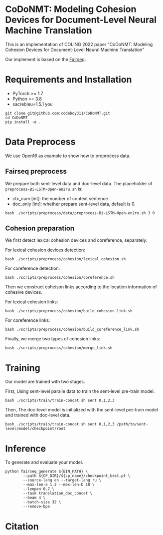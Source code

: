 # CoDoNMT: Modeling Cohesion Devices for Document-Level Neural Machine Translation
This is an implementation of COLING 2022 paper "CoDoNMT: Modeling Cohesion Devices for Document-Level Neural Machine Translation"

Our implement is based on the [Fairseq](https://github.com/pytorch/fairseq).


# Requirements and Installation
- PyTorch >= 1.7
- Python >= 3.8
- sacrebleu=1.5.1
you
```
git clone git@github.com:codeboy311/CoDoNMT.git
cd CoDoNMT
pip install -e .
```

# Data Preprocess
We use Open16 as example to show how to preprocess data.

## Fairseq preprocess

We prepare both sent-level data and doc-level data. The placeholder of `preprocess-Bi-LSTM-Open-en2ru.sh` is:
- ctx_num [int]: the number of context sentence.
- doc_only [int]: whether prepare sent-level data, default is 0.

```
bash ./scripts/preprocess/data/preprocess-Bi-LSTM-Open-en2ru.sh 3 0
```

## Cohesion preparation
We first detect lexical cohesion devices and coreference, separately.

For lexical cohesion devices detection:
```
bash ./scripts/preprocess/cohesion/lexical_cohesion.sh
```
For coreference detection:
```
bash ./scripts/preprocess/cohesion/coreference.sh
```

Then we construct coheison links according to the location information of cohesive devices.

For lexical cohesion links:
```
bash ./scripts/preprocess/cohesion/build_cohesion_link.sh
```

For coreference links:
```
bash ./scripts/preprocess/cohesion/build_coreference_link.sh
```

Finally, we merge two types of cohesion links:
```
bash ./scripts/preprocess/cohesion/merge_link.sh
```

# Training
Our model are trained with two stages.

First, Using sent-level paralle data to train the sent-level pre-train model.
```
bash ./scripts/train/train-concat.sh sent 0,1,2,3 
```
Then, The doc-level model is initialized with the sent-level pre-train model and trained with doc-level data.
```
bash ./scripts/train/train-concat.sh sent 0,1,2,3 /path/to/sent-level/model/checkpoint/root
```

# Inference
To generate and evaluate your model.
```
python fairseq_generate ${BIN_PATH} \
        --path ${CP_DIR}/${cp_name}/checkpoint_best.pt \
        --source-lang en --target-lang ru \
        --max-len-a 1.2 --max-len-b 10 \
        --lenpen 0.7 \
        --task translation_doc_concat \
        --beam 4 \
        --batch-size 32 \
        --remove-bpe
```


# Citation
```
```